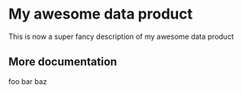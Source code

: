 # My awesome data product
This is now a super fancy description of my awesome data product

## More documentation
foo bar baz